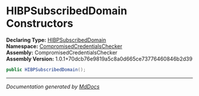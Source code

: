 ﻿<!--  
  <auto-generated>   
    The contents of this file were generated by a tool.  
    Changes to this file may be list if the file is regenerated  
  </auto-generated>   
-->

# HIBPSubscribedDomain Constructors

**Declaring Type:** [HIBPSubscribedDomain](../index.md)  
**Namespace:** [CompromisedCredentialsChecker](../../index.md)  
**Assembly:** CompromisedCredentialsChecker  
**Assembly Version:** 1.0.1+70dcb76e9819a5c8a0d665ce73776460846b2d39

```csharp
public HIBPSubscribedDomain();
```
___

*Documentation generated by [MdDocs](https://github.com/ap0llo/mddocs)*
